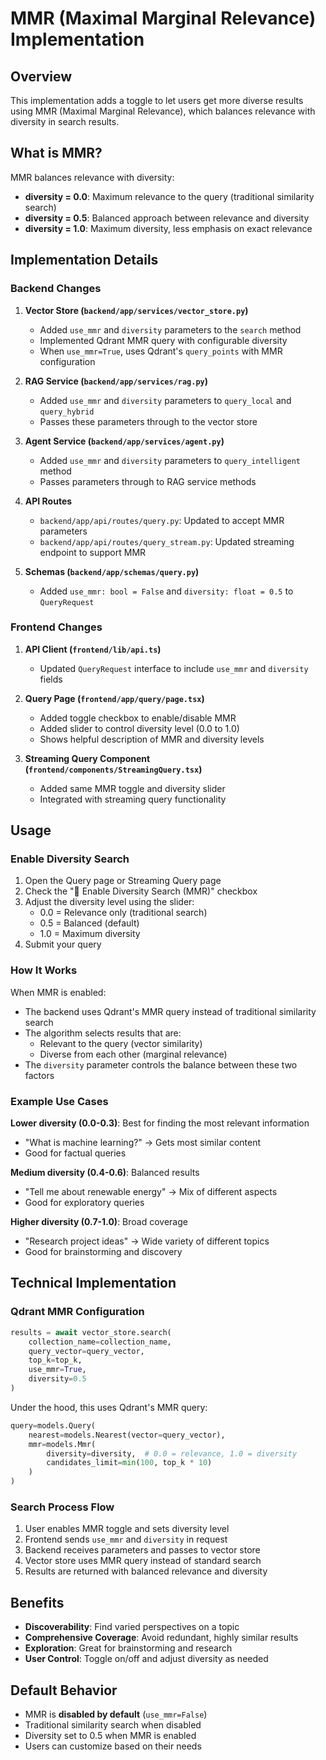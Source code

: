 # MMR (Maximal Marginal Relevance) Implementation

## Overview

This implementation adds a toggle to let users get more diverse results using MMR (Maximal Marginal Relevance), which balances relevance with diversity in search results.

## What is MMR?

MMR balances relevance with diversity:
- **diversity = 0.0**: Maximum relevance to the query (traditional similarity search)
- **diversity = 0.5**: Balanced approach between relevance and diversity
- **diversity = 1.0**: Maximum diversity, less emphasis on exact relevance

## Implementation Details

### Backend Changes

1. **Vector Store (`backend/app/services/vector_store.py`)**
   - Added `use_mmr` and `diversity` parameters to the `search` method
   - Implemented Qdrant MMR query with configurable diversity
   - When `use_mmr=True`, uses Qdrant's `query_points` with MMR configuration

2. **RAG Service (`backend/app/services/rag.py`)**
   - Added `use_mmr` and `diversity` parameters to `query_local` and `query_hybrid`
   - Passes these parameters through to the vector store

3. **Agent Service (`backend/app/services/agent.py`)**
   - Added `use_mmr` and `diversity` parameters to `query_intelligent` method
   - Passes parameters through to RAG service methods

4. **API Routes**
   - `backend/app/api/routes/query.py`: Updated to accept MMR parameters
   - `backend/app/api/routes/query_stream.py`: Updated streaming endpoint to support MMR

5. **Schemas (`backend/app/schemas/query.py`)**
   - Added `use_mmr: bool = False` and `diversity: float = 0.5` to `QueryRequest`

### Frontend Changes

1. **API Client (`frontend/lib/api.ts`)**
   - Updated `QueryRequest` interface to include `use_mmr` and `diversity` fields

2. **Query Page (`frontend/app/query/page.tsx`)**
   - Added toggle checkbox to enable/disable MMR
   - Added slider to control diversity level (0.0 to 1.0)
   - Shows helpful description of MMR and diversity levels

3. **Streaming Query Component (`frontend/components/StreamingQuery.tsx`)**
   - Added same MMR toggle and diversity slider
   - Integrated with streaming query functionality

## Usage

### Enable Diversity Search

1. Open the Query page or Streaming Query page
2. Check the "🎨 Enable Diversity Search (MMR)" checkbox
3. Adjust the diversity level using the slider:
   - 0.0 = Relevance only (traditional search)
   - 0.5 = Balanced (default)
   - 1.0 = Maximum diversity
4. Submit your query

### How It Works

When MMR is enabled:
- The backend uses Qdrant's MMR query instead of traditional similarity search
- The algorithm selects results that are:
  - Relevant to the query (vector similarity)
  - Diverse from each other (marginal relevance)
- The `diversity` parameter controls the balance between these two factors

### Example Use Cases

**Lower diversity (0.0-0.3)**: Best for finding the most relevant information
- "What is machine learning?" → Gets most similar content
- Good for factual queries

**Medium diversity (0.4-0.6)**: Balanced results
- "Tell me about renewable energy" → Mix of different aspects
- Good for exploratory queries

**Higher diversity (0.7-1.0)**: Broad coverage
- "Research project ideas" → Wide variety of different topics
- Good for brainstorming and discovery

## Technical Implementation

### Qdrant MMR Configuration

```python
results = await vector_store.search(
    collection_name=collection_name,
    query_vector=query_vector,
    top_k=top_k,
    use_mmr=True,
    diversity=0.5
)
```

Under the hood, this uses Qdrant's MMR query:

```python
query=models.Query(
    nearest=models.Nearest(vector=query_vector),
    mmr=models.Mmr(
        diversity=diversity,  # 0.0 = relevance, 1.0 = diversity
        candidates_limit=min(100, top_k * 10)
    )
)
```

### Search Process Flow

1. User enables MMR toggle and sets diversity level
2. Frontend sends `use_mmr` and `diversity` in request
3. Backend receives parameters and passes to vector store
4. Vector store uses MMR query instead of standard search
5. Results are returned with balanced relevance and diversity

## Benefits

- **Discoverability**: Find varied perspectives on a topic
- **Comprehensive Coverage**: Avoid redundant, highly similar results
- **Exploration**: Great for brainstorming and research
- **User Control**: Toggle on/off and adjust diversity as needed

## Default Behavior

- MMR is **disabled by default** (`use_mmr=False`)
- Traditional similarity search when disabled
- Diversity set to 0.5 when MMR is enabled
- Users can customize based on their needs

